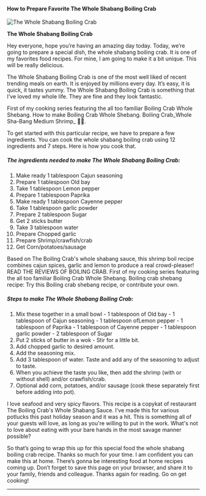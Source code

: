             

#### How to Prepare Favorite The Whole Shabang Boiling Crab

![The Whole Shabang Boiling Crab](https://img-global.cpcdn.com/recipes/23953ff4b0c7ec53/751x532cq70/the-whole-shabang-boiling-crab-recipe-main-photo.jpg)

**The Whole Shabang Boiling Crab**

Hey everyone, hope you’re having an amazing day today. Today, we’re going to prepare a special dish, the whole shabang boiling crab. It is one of my favorites food recipes. For mine, I am going to make it a bit unique. This will be really delicious.

The Whole Shabang Boiling Crab is one of the most well liked of recent trending meals on earth. It is enjoyed by millions every day. It’s easy, it is quick, it tastes yummy. The Whole Shabang Boiling Crab is something that I’ve loved my whole life. They are fine and they look fantastic.

First of my cooking series featuring the all too familiar Boiling Crab Whole Shebang. How to make Boiling Crab Whole Shebang. Boiling Crab_Whole Sha-Bang Medium Shrimp_ 🦐🦀.

To get started with this particular recipe, we have to prepare a few ingredients. You can cook the whole shabang boiling crab using 12 ingredients and 7 steps. Here is how you cook that.

##### The ingredients needed to make The Whole Shabang Boiling Crab:

1.  Make ready 1 tablespoon Cajun seasoning
2.  Prepare 1 tablespoon Old bay
3.  Take 1 tablespoon Lemon pepper
4.  Prepare 1 tablespoon Paprika
5.  Make ready 1 tablespoon Cayenne pepper
6.  Take 1 tablespoon garlic powder
7.  Prepare 2 tablespoon Sugar
8.  Get 2 sticks butter
9.  Take 3 tablespoon water
10.  Prepare Chopped garlic
11.  Prepare Shrimp/crawfish/crab
12.  Get Corn/potatoes/sausage

Based on The Boiling Crab's whole shabang sauce, this shrimp boil recipe combines cajun spices, garlic and lemon to produce a real crowd-pleaser! READ THE REVIEWS OF BOILING CRAB. First of my cooking series featuring the all too familiar Boiling Crab Whole Shebang. Boiling crab shebang recipe: Try this Boiling crab shebang recipe, or contribute your own.

##### Steps to make The Whole Shabang Boiling Crab:

1.  Mix these together in a small bowl - 1 tablespoon of Old bay - 1 tablespoon of Cajun seasoning - 1 tablespoon ofLemon pepper - 1 tablespoon of Paprika - 1 tablespoon of Cayenne pepper - 1 tablespoon garlic powder - 2 tablespoon of Sugar
2.  Put 2 sticks of butter in a wok - Stir for a little bit.
3.  Add chopped garlic to desired amount.
4.  Add the seasoning mix.
5.  Add 3 tablespoon of water. Taste and add any of the seasoning to adjust to taste.
6.  When you achieve the taste you like, then add the shrimp (with or without shell) and/or crawfish/crab.
7.  Optional add corn, potatoes, and/or sausage (cook these separately first before adding into pot).

I love seafood and very spicy flavors. This recipe is a copykat of restaurant The Boiling Crab's Whole Shabang Sauce. I've made this for various potlucks this past holiday season and it was a hit. This is something all of your guests will love, as long as you're willing to put in the work. What's not to love about eating with your bare hands in the most savage manner possible?

So that’s going to wrap this up for this special food the whole shabang boiling crab recipe. Thanks so much for your time. I am confident you can make this at home. There’s gonna be interesting food at home recipes coming up. Don’t forget to save this page on your browser, and share it to your family, friends and colleague. Thanks again for reading. Go on get cooking!

* * *
